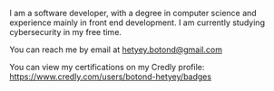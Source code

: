 I am a software developer, with a degree in computer science and experience mainly in front end development. I am currently studying cybersecurity in my free time.

You can reach me by email at hetyey.botond@gmail.com

You can view my certifications on my Credly profile: https://www.credly.com/users/botond-hetyey/badges

<!---
hetyey-b/hetyey-b is a ✨ special ✨ repository because its `README.md` (this file) appears on your GitHub profile.
You can click the Preview link to take a look at your changes.
--->
